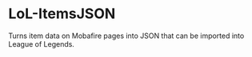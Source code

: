 # LoL-ItemsJSON
Turns item data on Mobafire pages into JSON that can be imported into League of Legends.
